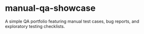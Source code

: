 # manual-qa-showcase
A simple QA portfolio featuring manual test cases, bug reports, and exploratory testing checklists.
